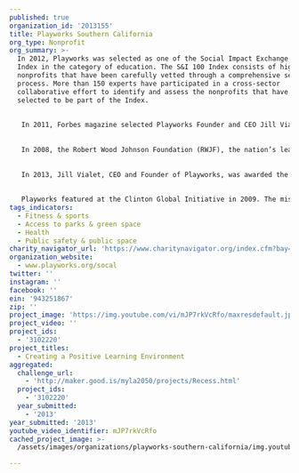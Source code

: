 ```yaml
---
published: true
organization_id: '2013155'
title: Playworks Southern California
org_type: Nonprofit
org_summary: >-
  In 2012, Playworks was selected as one of the Social Impact Exchange's 100
  Index in the category of education. The S&I 100 Index consists of high-impact
  nonprofits that have been carefully vetted through a comprehensive selection
  process. More than 150 experts have participated in a cross-sector
  collaborative effort to identify and assess the nonprofits that have been
  selected to be part of the Index.
   
   
   In 2011, Forbes magazine selected Playworks Founder and CEO Jill Vialet as one of its Impact 30: a list of the world’s leading social entrepreneurs. The magazine defines “social entrepreneur” as a person who uses business practices to solve social issues. The selection was made by a panel of blue ribbon experts, tasked with identifying “social entrepreneurs who are tackling the world's most intractable problems.”
   
   
   In 2008, the Robert Wood Johnson Foundation (RWJF), the nation’s leading public health foundation, invested $18.7 million in Playworks because it believes that Playworks’ program improves children’s health. In 2012, RWJF invested an additional $8.5 million in Playworks to continue backing the growth of our program.
   
   
   In 2013, Jill Vialet, CEO and Founder of Playworks, was awarded the James Irvine Foundation Leadership Award. The James Irvine Foundation Leadership Awards annually recognize Californians who are advancing innovative, effective solutions to critical state issues. Since 2006, awards have been given to 45 recipients, both individuals and groups, working in a wide variety of fields, including education, health, agriculture, economic development and the environment.
   
   
   Playworks featured at the Clinton Global Initiative in 2009. The mission of the Clinton Global Initiative (CGI) is to turn ideas into action. Established in 2005 by President Bill Clinton, the Clinton Global Initiative (CGI) convenes global leaders to create and implement innovative solutions to the world's most pressing challenges.
tags_indicators:
  - Fitness & sports
  - Access to parks & green space
  - Health
  - Public safety & public space
charity_navigator_url: 'https://www.charitynavigator.org/index.cfm?bay=search.profile&ein=943251867'
organization_website:
  - www.playworks.org/socal
twitter: ''
instagram: ''
facebook: ''
ein: '943251867'
zip: ''
project_image: 'https://img.youtube.com/vi/mJP7rkVcRfo/maxresdefault.jpg'
project_video: ''
project_ids:
  - '3102220'
project_titles:
  - Creating a Positive Learning Environment
aggregated:
  challenge_url:
    - 'http://maker.good.is/myla2050/projects/Recess.html'
  project_ids:
    - '3102220'
  year_submitted:
    - '2013'
year_submitted: '2013'
youtube_video_identifier: mJP7rkVcRfo
cached_project_image: >-
  /assets/images/organizations/playworks-southern-california/img.youtube.com/vi/mJP7rkVcRfo/maxresdefault.jpg

---
```

